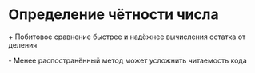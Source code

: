 <h1>Определение чётности числа</h1>


\+ Побитовое сравнение быстрее и надёжнее вычисления остатка от деления

\- Менее распостранённый метод может усложнить читаемость кода